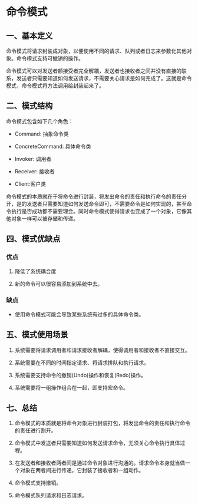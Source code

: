 # 命令模式
## 一、基本定义
命令模式将请求封装成对象，以便使用不同的请求、队列或者日志来参数化其他对象。命令模式支持可撤销的操作。

命令模式可以对发送者额接受者完全解耦，发送者也接收者之间并没有直接的联系，发送者只需要知道如何发送请求，不需要关心请求是如何完成了。这就是命令模式，命令模式将方法调用给封装起来了。

## 二、模式结构
命令模式包含如下几个角色：

- Command: 抽象命令类

- ConcreteCommand: 具体命令类

- Invoker: 调用者

- Receiver: 接收者

- Client:客户类

命令模式的本质就在于将命令进行封装，将发出命令的责任和执行命令的责任分开，是的发送者只需要知道如何发送命令即可，不需要命令是如何实现的，甚至命令执行是否成功都不需要理会。同时命令模式使得请求也变成了一个对象，它像其他对象一样可以被存储和传递。


## 四、模式优缺点
### 优点
1. 降低了系统耦合度

2. 新的命令可以很容易添加到系统中去。
### 缺点
- 使用命令模式可能会导致某些系统有过多的具体命令类。

## 五、模式使用场景
1. 系统需要将请求调用者和请求接收者解耦，使得调用者和接收者不直接交互。
 
2. 系统需要在不同的时间指定请求、将请求排队和执行请求。
 
3. 系统需要支持命令的撤销(Undo)操作和恢复(Redo)操作。
 
5. 系统需要将一组操作组合在一起，即支持宏命令。


## 七、总结
1. 命令模式的本质就是将命令对象进行封装打包，将发出命令的责任和执行命令的责任进行割开。

2. 命令模式中发送者只需要知道如何发送请求命令，无须关心命令执行具体过程。

3. 在发送者和接收者两者间是通过命令对象进行沟通的。请求命令本身就当做一个对象在两者间进行传递，它封装了接收者和一组动作。

4. 命令模式支持撤销。

5. 命令模式队列请求和日志请求。